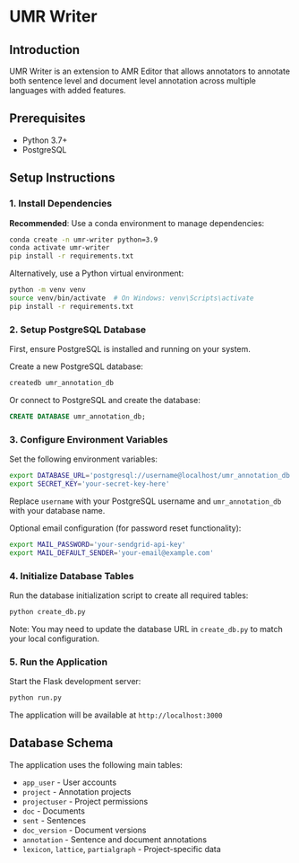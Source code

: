# UMR Writer

## Introduction

UMR Writer is an extension to AMR Editor that allows annotators to annotate both sentence level and document level annotation across multiple languages with added features.

## Prerequisites

- Python 3.7+
- PostgreSQL

## Setup Instructions

### 1. Install Dependencies

**Recommended**: Use a conda environment to manage dependencies:

```bash
conda create -n umr-writer python=3.9
conda activate umr-writer
pip install -r requirements.txt
```

Alternatively, use a Python virtual environment:

```bash
python -m venv venv
source venv/bin/activate  # On Windows: venv\Scripts\activate
pip install -r requirements.txt
```

### 2. Setup PostgreSQL Database

First, ensure PostgreSQL is installed and running on your system.

Create a new PostgreSQL database:

```bash
createdb umr_annotation_db
```

Or connect to PostgreSQL and create the database:

```sql
CREATE DATABASE umr_annotation_db;
```

### 3. Configure Environment Variables

Set the following environment variables:

```bash
export DATABASE_URL='postgresql://username@localhost/umr_annotation_db'
export SECRET_KEY='your-secret-key-here'
```

Replace `username` with your PostgreSQL username and `umr_annotation_db` with your database name.

Optional email configuration (for password reset functionality):

```bash
export MAIL_PASSWORD='your-sendgrid-api-key'
export MAIL_DEFAULT_SENDER='your-email@example.com'
```

### 4. Initialize Database Tables

Run the database initialization script to create all required tables:

```bash
python create_db.py
```

Note: You may need to update the database URL in `create_db.py` to match your local configuration.

### 5. Run the Application

Start the Flask development server:

```bash
python run.py
```

The application will be available at `http://localhost:3000`

## Database Schema

The application uses the following main tables:
- `app_user` - User accounts
- `project` - Annotation projects
- `projectuser` - Project permissions
- `doc` - Documents
- `sent` - Sentences
- `doc_version` - Document versions
- `annotation` - Sentence and document annotations
- `lexicon`, `lattice`, `partialgraph` - Project-specific data